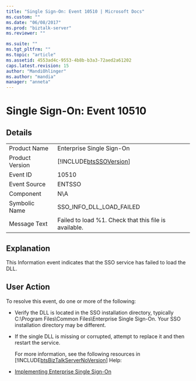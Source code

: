 ```yaml
---
title: "Single Sign-On: Event 10510 | Microsoft Docs"
ms.custom: ""
ms.date: "06/08/2017"
ms.prod: "biztalk-server"
ms.reviewer: ""

ms.suite: ""
ms.tgt_pltfrm: ""
ms.topic: "article"
ms.assetid: 4553ad4c-9553-4b8b-b3a3-72aed2a61202
caps.latest.revision: 15
author: "MandiOhlinger"
ms.author: "mandia"
manager: "anneta"
---
```

# Single Sign-On: Event 10510
## Details  

|                 |                                                            |
|-----------------|------------------------------------------------------------|
|  Product Name   |                 Enterprise Single Sign-On                  |
| Product Version | [!INCLUDE[btsSSOVersion](../includes/btsssoversion-md.md)] |
|    Event ID     |                           10510                            |
|  Event Source   |                           ENTSSO                           |
|    Component    |                            N\A                             |
|  Symbolic Name  |                  SSO_INFO_DLL_LOAD_FAILED                  |
|  Message Text   |   Failed to load %1. Check that this file is available.    |

## Explanation  
 This Information event indicates that the SSO service has failed to load the DLL.  

## User Action  
 To resolve this event, do one or more of the following:  

- Verify the DLL is located in the SSO installation directory, typically C:\Program Files\Common Files\Enterprise Single Sign-On. Your SSO installation directory may be different.  

- If the single DLL is missing or corrupted, attempt to replace it and then restart the service.  

  For more information, see the following resources in [!INCLUDE[btsBizTalkServerNoVersion](../includes/btsbiztalkservernoversion-md.md)] Help:  

- [Implementing Enterprise Single Sign-On](../core/implementing-enterprise-single-sign-on.md)
